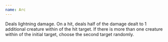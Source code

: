 ```yaml
---
name: Arc
---
```

Deals lightning damage. On a hit, deals half of the damage dealt to 1 additional creature within 
<me-distance length="5" /> of the hit target. If there is more than one creature within <me-distance 
length="5" /> of the initial target, choose the second target randomly.